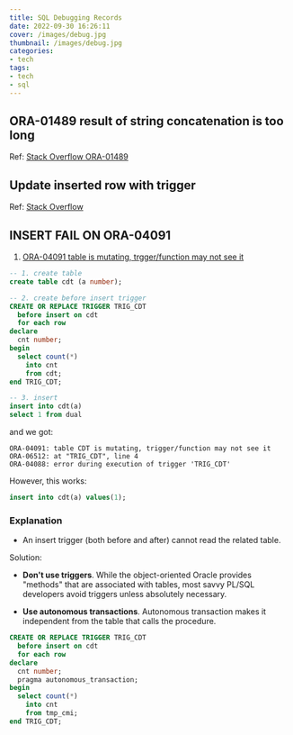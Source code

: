 ```yaml
---
title: SQL Debugging Records
date: 2022-09-30 16:26:11
cover: /images/debug.jpg
thumbnail: /images/debug.jpg
categories:
- tech
tags:
- tech
- sql
---
```


## ORA-01489 result of string concatenation is too long
Ref: [Stack Overflow ORA-01489](https://stackoverflow.com/questions/29776035/oracle-ora-01489-result-of-string-concatenation-is-too-long)

<!--more-->

## Update inserted row with trigger
Ref: [Stack Overflow](https://stackoverflow.com/questions/45313561/update-inserted-row-with-trigger)


## INSERT FAIL ON ORA-04091
1. [ORA-04091 table is mutating, trgger/function may not see it](http://www.dba-oracle.com/t_avoiding_mutating_table_error.htm)

``` sql
-- 1. create table
create table cdt (a number);

-- 2. create before insert trigger
CREATE OR REPLACE TRIGGER TRIG_CDT
  before insert on cdt
  for each row
declare
  cnt number;
begin
  select count(*)
    into cnt
    from cdt;
end TRIG_CDT;

-- 3. insert
insert into cdt(a)
select 1 from dual
```

and we got: 
```
ORA-04091: table CDT is mutating, trigger/function may not see it
ORA-06512: at "TRIG_CDT", line 4
ORA-04088: error during execution of trigger 'TRIG_CDT'
```

However, this works:
``` sql
insert into cdt(a) values(1);
```

### Explanation
- An insert trigger (both before and after) cannot read the related table.

Solution:
- **Don't use triggers**. While the object-oriented Oracle provides "methods" that are associated with tables, most savvy PL/SQL developers avoid triggers unless absolutely necessary.

- **Use autonomous transactions**. Autonomous transaction makes it independent from the table that calls the procedure.

``` sql
CREATE OR REPLACE TRIGGER TRIG_CDT
  before insert on cdt
  for each row
declare
  cnt number;
  pragma autonomous_transaction;
begin
  select count(*)
    into cnt
    from tmp_cmi;
end TRIG_CDT;

```